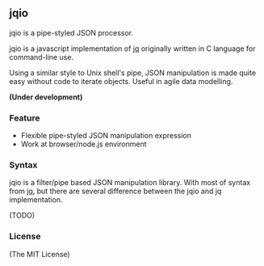 jqio
----

jqio is a pipe-styled JSON processor.

jqio is a javascript implementation of [jq](http://stedolan.github.io/jq/)
originally written in C language for command-line use.

Using a similar style to Unix shell's pipe, JSON manipulation is made quite
easy without code to iterate objects. Useful in agile data modelling.

**(Under development)**

### Feature ###

* Flexible pipe-styled JSON manipulation expression
* Work at browser/node.js environment

### Syntax ###

jqio is a filter/pipe based JSON manipulation library. With most of syntax
from [jq](http://stedolan.github.io/jq/), but there are several difference
between the jqio and jq implementation.

(TODO)

### License ###

(The MIT License)

